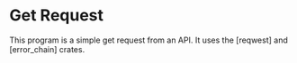 # Get Request


This program is a simple get request from an API.
It uses the [reqwest] and [error_chain] crates.
